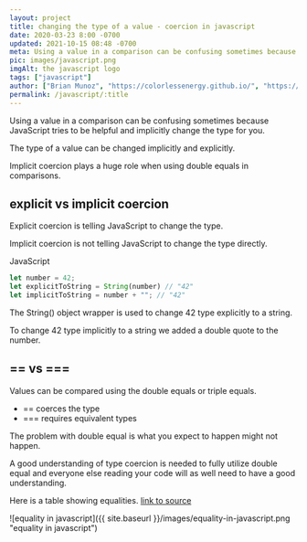 ```yaml
---
layout: project
title: changing the type of a value - coercion in javascript
date: 2020-03-23 8:00 -0700
updated: 2021-10-15 08:48 -0700
meta: Using a value in a comparison can be confusing sometimes because JavaScript tries to be helpful and implicitly change the type for you.
pic: images/javascript.png
imgAlt: the javascript logo
tags: ["javascript"]
author: ["Brian Munoz", "https://colorlessenergy.github.io/", "https://github.com/colorlessenergy"]
permalink: /javascript/:title
---
```


Using a value in a comparison can be confusing sometimes because JavaScript tries to be helpful and implicitly change the type for you.

The type of a value can be changed implicitly and explicitly.

Implicit coercion plays a huge role when using double equals in comparisons.

## explicit vs implicit coercion

Explicit coercion is telling JavaScript to change the type.

Implicit coercion is not telling JavaScript to change the type directly.


<p class="highlight__file-desc">JavaScript</p>

```javascript
let number = 42;
let explicitToString = String(number) // "42"
let implicitToString = number + ""; // "42"
```

The <span class="highlight__code">String()</span> object wrapper is used to change 42 type explicitly to a string.

To change 42 type implicitly to a string we added a double quote to the number. 

## == vs ===

Values can be compared using the double equals or triple equals.

* == coerces the type
* === requires equivalent types

The problem with double equal is what you expect to happen might not happen. 

A good understanding of type coercion is needed to fully utilize double equal and everyone else reading your code will as well need to have a good understanding. 

Here is a table showing equalities. [link to source](https://dorey.github.io/JavaScript-Equality-Table/unified/)

![equality in javascript]({{ site.baseurl }}/images/equality-in-javascript.png "equality in javascript")